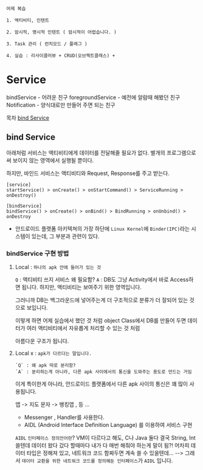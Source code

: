 ```
어제 복습

1. 액티비티, 인텐트

2. 암시적, 명시적 인텐트 ( 암시적이 어렵습니다. )

3. Task 관리 ( 런치모드 / 플래그 )

4. 실습 : 리사이클러뷰 + CRUD(오브젝트클래스) +
```

# Service

bindService - 어려운 친구
foregroundService - 예전에 알람때 해봤던 친구
Notification - 양식대로만 만들어 주면 되는 친구

목차
[bind Service](#bind-service)

## bind Service

아래처럼 서비스는 액티비티에게 데이터를 전달해줄 필요가 없다. 별개의 프로그램으로써 보이지 않는 영역에서 실행될 뿐이다.

하지만, 바인드 서비스는 액티비티와 Request, Response를 주고 받는다.

```
[service]
startService() > onCreate() > onStartCommand() > ServiceRunning > onDestroy()

[bindService]
bindService() > onCreate() > onBind() > BindRunning > onUnbind() > onDestroy
```

- 안드로이드 플랫폼 아키텍쳐의 가장 하단에
  `Linux Kernel`에 `Binder(IPC)`라는 시스템이 있는데, 그 부분과 관련이 있다.

### bindService 구현 방법

1. Local
   : `하나의 apk 안에 들어가 있는 것`

   `Q` : 액티비티 쓰지 서비스 왜 필요함?
   `A` : DB도 그냥 Activity에서 바로 Access하면 됩니다. 하지만,
   액티비티는 보여주기 위한 영역입니다.

   그러니까 DB는 백그라운드에 넣어주는게 더 구조적으로 분류가 더 잘되어 있는 것으로 보입니다.

   이렇게 하면 어제 실습에서 했던 것 처럼 object Class에서 DB를 만들어 두면 데이터가 여러 액티비티에서 자유롭게 처리할 수 있는 것 처럼

   아름다운 구조가 됩니다.

2. Local x
   : `apk가 다르다는 말입니다.`

   ```
   `Q` : 왜 apk 따로 분리함?
   `A` : 분리하는게 아니라, 다른 apk 사이에서의 통신을 도와주는 용도로 만드는 거임
   ```

   이게 특이한게 아니라, 안드로이드 플랫폼에서 다른 apk 사이의 통신은 꽤 많이 사용됩니다.

   앱 -> 지도
   문자 -> 뱅킹앱 , 등 ...

   - Messenger , Handler를 사용한다.
   - AIDL (Android Interface Definition Language) 를 이용하여 서비스 구현

   `AIDL` `인터페이스 정의언어란`?
   VM이 다르다고 해도, C나 Java 둘다 결국 String, Int 쓸텐데 데이터 왔다 갔다 할때마다 내가 다 매번 해줘야 하는게 말이 됨?!
   어차피 데이터 타입은 정해져 있고, 네트워크 코드 함짜두면 계속 쓸 수 있을텐데... --> 그래서 `데이터 교환을 위한 네트워크 코드를 정의해둔 인터페이스`가 `AIDL` 입니다.
